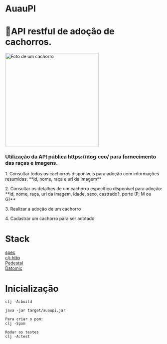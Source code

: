 # AuauPI
<h1>🐶API restful de adoção de cachorros.</h1> 

<img src="https://images.dog.ceo/breeds/shiba/shiba-16.jpg" alt="Foto de um cachorro" width="300px">

<h3>Utilização da API pública https://dog.ceo/ para fornecimento das raças e imagens.</h3>

<p>1. Consultar todos os cachorros disponíveis para adoção com informações resumidas: **id, nome, raça e url da imagem**</p>

<p>2. Consultar os detalhes de um cachorro específico disponível para adoção: **id, nome, raça, url da imagem, idade, sexo, castrado?, porte (P, M ou G)**</p>

<p>3. Realizar a adoção de um cachorro</p>

<p>4. Cadastrar um cachorro para ser adotado</p>

<h1>Stack</h1>

<a href="https://clojure.org/guides/spec">spec</a>
<br>
<a href="https://github.com/dakrone/clj-http">clj-http</a>
<br>
<a href="https://github.com/pedestal/pedestal">Pedestal</a>
<br>
<a href="https://docs.datomic.com/cloud/dev-local.html">Datomic</a>

# Inicialização

```shell 
clj -A:build
```
```shell
java -jar target/auaupi.jar
```
```shell
Para criar o pom:
clj -Spom
```
```shell
Rodar os testes
clj -A:test
```